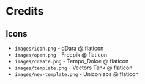 # Credits

## Icons

* `images/icon.png` - dDara @ flaticon
* `images/open.png` - Freepik @ flaticon
* `images/create.png` - Tempo_Doloe @ flaticon
* `images/template.png` - Vectors Tank @ flaticon
* `images/new-template.png` - Uniconlabs @ flaticon
